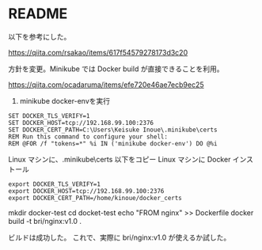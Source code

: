 # README

以下を参考にした。

https://qiita.com/rsakao/items/617f54579278173d3c20

方針を変更。Minikube では Docker build が直接できることを利用。

https://qiita.com/ocadaruma/items/efe720e46ae7ecb9ec25

1. minikube docker-envを実行

```
SET DOCKER_TLS_VERIFY=1
SET DOCKER_HOST=tcp://192.168.99.100:2376
SET DOCKER_CERT_PATH=C:\Users\Keisuke Inoue\.minikube\certs
REM Run this command to configure your shell:
REM @FOR /f "tokens=*" %i IN ('minikube docker-env') DO @%i
```

Linux マシンに、.minikube\certs 以下をコピー
Linux マシンに Docker インストール

```
export DOCKER_TLS_VERIFY=1
export DOCKER_HOST=tcp://192.168.99.100:2376
export DOCKER_CERT_PATH=/home/kinoue/docker_certs
```

mkdir docker-test
cd docket-test
echo "FROM nginx" >> Dockerfile
docker build -t bri/nginx:v1.0 .

ビルドは成功した。
これで、実際に bri/nginx:v1.0 が使えるか試した。



